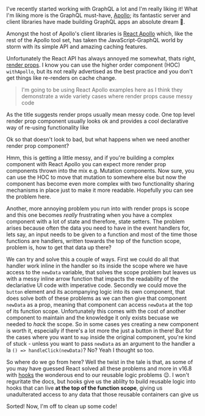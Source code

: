 I've recently started working with GraphQL a lot and I'm really liking it! What I'm liking more is the GraphQL must-have, [Apollo](https://www.apollographql.com); its fantastic server and client libraries have made building GraphQL apps an absolute dream 🌝.

Amongst the host of Apollo's client libraries is [React Apollo](https://www.github.com/apollographql/react-apollo) which, like the rest of the Apollo tool set, has taken the JavaScript-GraphQL world by storm with its simple API and amazing caching features.

Unfortunately the React API has always annoyed me somewhat, thats right, [render props](https://reactjs.org/docs/render-props.html). I know you can use the higher order component (HOC) `withApollo`, but its not really advertised as the best practice and you don't get things like re-renders on cache change.

> I'm going to be using React Apollo examples here as I think they demonstrate a wide variety cases where render props cause messy code

As the title suggests render props usually mean messy code. One top level render prop component usually looks ok and provides a cool declarative way of re-using functionality like
<script src="https://gist.github.com/robcalcroft/9c4fbe7538e0fd27bd77e45a209a0b6f.js?file=clean-render-props.jsx"></script>
Ok so that doesn't look to bad, but what happens when we need another render prop component?
<script src="https://gist.github.com/robcalcroft/9c4fbe7538e0fd27bd77e45a209a0b6f.js?file=two-render-props.jsx"></script>
Hmm, this is getting a little messy, and if you're building a complex component with React Apollo you can expect more render prop components thrown into the mix e.g. Mutation components. Now sure, you can use the HOC to move that mutation to somewhere else but now the component has become even more complex with two functionality sharing mechanisms in place just to make it more readable. Hopefully you can see the problem here.

Another, more annoying problem you run into with render props is scope and this one becomes *really* frustrating when you have a complex component with a lot of state and therefore, state setters. The problem arises because often the data you need to have in the event handlers for, lets say, an input needs to be given to a function and most of the time those functions are handlers, written towards the top of the function scope, problem is, how to get that data up there?
<script src="https://gist.github.com/robcalcroft/9c4fbe7538e0fd27bd77e45a209a0b6f.js?file=i-dont-think-that-handler-can-hear-me.jsx"></script>

We can try and solve this a couple of ways. First we could do all that handler work inline in the handler so its inside the scope where we have access to the `newData` variable, that solves the scope problem but leaves us with a messy inline arrow function that impacts the readability of the declariative UI code with imperative code. Secondly we could move the `button` element and its acompanying logic into its own component, that does solve both of these problems as we can then give that component `newData` as a prop, meaning that component can access `newData` at the top of its function scope. Unfortunately this comes with the cost of another component to maintain and the knowledge it only exists becuase we needed to *hack* the scope. So in some cases yes creating a new component is worth it, especially if there's a lot more the just a button in there! But for the cases where you want to `map` inside the original component, you're kind of stuck - unless you want to pass `newData` as an argument to the handler a la `() => handleClick(newData)`? No? Yeah I thought so too.

So where do we go from here? Well the twist in the tale is that, as some of you may have guessed React solved all these problems and more in v16.8 with [hooks](https://reactjs.org/docs/hooks-intro.html) the wonderous end to our reusable logic problems 😉. I won't reguritate the docs, but hooks give us the ablilty to build reusable logic into hooks that can live **at the top of the function scope**, giving us unadulterated access to any data that those reusable containers can give us
<script src="https://gist.github.com/robcalcroft/9c4fbe7538e0fd27bd77e45a209a0b6f.js?file=*angels-singing*.jsx"></script>

Sorted! Now, I'm off to clean up some code!

